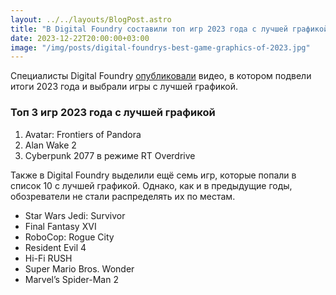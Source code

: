 ```yaml
---
layout: ../../layouts/BlogPost.astro
title: "В Digital Foundry составили топ игр 2023 года с лучшей графикой"
date: 2023-12-22T20:00:00+03:00
image: "/img/posts/digital-foundrys-best-game-graphics-of-2023.jpg"
---
```


Специалисты Digital Foundry [опубликовали](https://youtu.be/XtxfJHVKFas) видео, в котором подвели итоги 2023 года и выбрали игры с лучшей графикой.

### Топ 3 игр 2023 года с лучшей графикой

1. Avatar: Frontiers of Pandora
2. Alan Wake 2
3. Cyberpunk 2077 в режиме RT Overdrive

Также в Digital Foundry выделили ещё семь игр, которые попали в список 10 с лучшей графикой. Однако, как и в предыдущие годы, обозреватели не стали распределять их по местам.

-   Star Wars Jedi: Survivor
-   Final Fantasy XVI
-   RoboCop: Rogue City
-   Resident Evil 4
-   Hi-Fi RUSH
-   Super Mario Bros. Wonder
-   Marvel’s Spider-Man 2